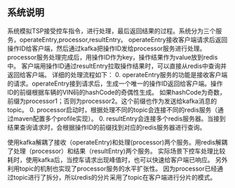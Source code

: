 ## 系统说明

系统模拟TSP接受控车指令，进行处理，最后返回结果的过程。系统分为三个服务，operateEntry,processor,resultEntry。
operateEntry接收客户端请求后返回操作ID给客户端，然后通过kafka把操作ID发给processor服务进行处理。
processor服务处理完成后，用操作ID作为key，操作结果作为value放到redis中。
客户端用操作ID通过resultEntry拉取操作结果时，可以直接从redis中查询并返回给客户端。
详细的处理流程如下：
0. operateEntry服务的功能是接收客户端的请求。operateEntry接到请求后，生成一个唯一的操作ID返回给客户端。操作ID的前缀根据车辆的VIN码的hashCode的奇偶性生成。
如果hashCode为奇数，前缀为processor1；否则为processor2。这个前缀也作为发送给kafka消息的topic。
0. processor启动时，根据处理不同的topic会连接不同的redis服务（通过maven配置多个profile实现）。
0. resultEntry会连接多个redis服务器。当接到结果查询请求时，会根据操作ID的前缀找到对应的redis服务器进行查询。


使用kafka解耦了接收（operateEntry)和处理(processor)两个服务。用redis解耦了处理（processor）和结果（resultEntry)两个服务。
实际场景下控车处理比较耗时，使用kafka后，当控车请求出现峰值时，也可以快速给客户端已响应。
另外利用topic的机制也实现了processor服务的水平扩张性。
因为processor已经通过topic进行了拆分，所以redis的分片采用了topic在客户端进行分片的模式。

